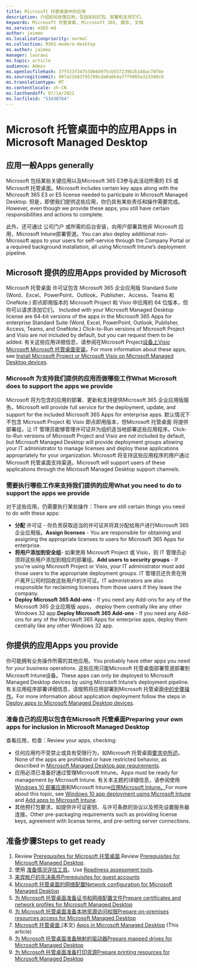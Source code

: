 ```yaml
---
title: Microsoft 托管桌面中的应用
description: 介绍如何处理应用，包括如何打包、部署和支持它们。
keywords: Microsoft 托管桌面, Microsoft 365, 服务, 文档
ms.service: m365-md
author: jaimeo
ms.localizationpriority: normal
ms.collection: M365-modern-desktop
ms.author: jaimeo
manager: laurawi
ms.topic: article
audience: Admin
ms.openlocfilehash: 37f533f34753d66d975cb557239b2b168ac78f8e
ms.sourcegitcommit: 997a21b83795789cda0a6b4a77f9985a3233d0c0
ms.translationtype: MT
ms.contentlocale: zh-CN
ms.lasthandoff: 07/14/2021
ms.locfileid: "53430764"
---
```

# <a name="apps-in-microsoft-managed-desktop"></a><span data-ttu-id="f6c06-104">Microsoft 托管桌面中的应用</span><span class="sxs-lookup"><span data-stu-id="f6c06-104">Apps in Microsoft Managed Desktop</span></span>

<!--This topic is the target for 2 "Learn more" links in the Admin Portal (aka.ms/app-overview;app-package); also target for link from Online resources (aka.ms/app-overviewmmd-app-prep) do not delete.-->

<!--Applications: supported/onboard/deployment -->
 
## <a name="apps-generally"></a><span data-ttu-id="f6c06-105">应用一般</span><span class="sxs-lookup"><span data-stu-id="f6c06-105">Apps generally</span></span>

<span data-ttu-id="f6c06-106">Microsoft 包括某些关键应用以及Microsoft 365 E3参与此活动所需的 E5 或 Microsoft 托管桌面。</span><span class="sxs-lookup"><span data-stu-id="f6c06-106">Microsoft includes certain key apps along with the Microsoft 365 E3 or E5 license needed to participate in Microsoft Managed Desktop.</span></span> <span data-ttu-id="f6c06-107">但是，即使我们提供这些应用，你仍具有某些责任和操作需要完成。</span><span class="sxs-lookup"><span data-stu-id="f6c06-107">However, even though we provide these apps, you still have certain responsibilities and actions to complete.</span></span>

<span data-ttu-id="f6c06-108">此外，还可通过 公司门户 或所需的后台安装，向用户部署其他非 Microsoft 应用，Microsoft Intune部署管道。</span><span class="sxs-lookup"><span data-stu-id="f6c06-108">You can also deploy additional non-Microsoft apps to your users for self-service through the Company Portal or a required background installation, all using Microsoft Intune’s deployment pipeline.</span></span> 

## <a name="apps-provided-by-microsoft"></a><span data-ttu-id="f6c06-109">Microsoft 提供的应用</span><span class="sxs-lookup"><span data-stu-id="f6c06-109">Apps provided by Microsoft</span></span>

<span data-ttu-id="f6c06-110">Microsoft 托管桌面 许可证包含 Microsoft 365 企业应用版 Standard Suite (Word、Excel、PowerPoint、Outlook、Publisher、Access、Teams 和 OneNote.) 即点即用版本的 Microsoft Project 和 Visio 中应用的 64 位版本，但你可以请求添加它们。 </span><span class="sxs-lookup"><span data-stu-id="f6c06-110">Included with your Microsoft Managed Desktop license are 64-bit versions of the apps in the Microsoft 365 Apps for enterprise Standard Suite (Word, Excel, PowerPoint, Outlook, Publisher, Access, Teams, and OneNote.) Click-to-Run versions of Microsoft Project and Visio are *not* included by default, but you can request them to be added.</span></span> <span data-ttu-id="f6c06-111">有关这些应用详细信息，请参阅在Microsoft Project[设备上Visio Microsoft Microsoft 托管桌面安装](../get-started/project-visio.md)。</span><span class="sxs-lookup"><span data-stu-id="f6c06-111">For more information about these apps, see [Install Microsoft Project or Microsoft Visio on Microsoft Managed Desktop devices](../get-started/project-visio.md).</span></span>

### <a name="what-microsoft-does-to-support-the-apps-we-provide"></a><span data-ttu-id="f6c06-112">Microsoft 为支持我们提供的应用而做哪些工作</span><span class="sxs-lookup"><span data-stu-id="f6c06-112">What Microsoft does to support the apps we provide</span></span>

<span data-ttu-id="f6c06-113">Microsoft 将为包含的应用的部署、更新和支持提供Microsoft 365 企业应用版服务。</span><span class="sxs-lookup"><span data-stu-id="f6c06-113">Microsoft will provide full service for the deployment, update, and support for the included Microsoft 365 Apps for enterprise apps.</span></span> <span data-ttu-id="f6c06-114">默认情况下不包含 Microsoft Project 和 Visio 即点即用版本，但Microsoft 托管桌面 将提供部署组，让 IT 管理员能够管理许可证并为组织适当地部署这些应用程序。</span><span class="sxs-lookup"><span data-stu-id="f6c06-114">Click-to-Run versions of Microsoft Project and Visio are *not* included by default, but Microsoft Managed Desktop will provide deployment groups allowing your IT administrator to manage licenses and deploy these applications appropriately for your organization.</span></span> <span data-ttu-id="f6c06-115">Microsoft 将支持这些应用程序的用户通过Microsoft 托管桌面支持渠道。</span><span class="sxs-lookup"><span data-stu-id="f6c06-115">Microsoft will support users of these applications through the Microsoft Managed Desktop support channels.</span></span>

### <a name="what-you-need-to-do-to-support-the-apps-we-provide"></a><span data-ttu-id="f6c06-116">需要执行哪些工作来支持我们提供的应用</span><span class="sxs-lookup"><span data-stu-id="f6c06-116">What you need to do to support the apps we provide</span></span>

<span data-ttu-id="f6c06-117">对于这些应用，仍需要执行某些操作：</span><span class="sxs-lookup"><span data-stu-id="f6c06-117">There are still certain things you need to do with these apps:</span></span>

- <span data-ttu-id="f6c06-118">**分配** 许可证 - 你负责获取适当的许可证并将其分配给用户进行Microsoft 365 企业应用版。</span><span class="sxs-lookup"><span data-stu-id="f6c06-118">**Assign licenses** - You are responsible for obtaining and assigning the appropriate licenses to users for Microsoft 365 Apps for enterprise.</span></span>
- <span data-ttu-id="f6c06-119">**将用户添加到安全组**- 如果使用 Microsoft Project 或 Visio，则 IT 管理员必须将这些用户添加到相应的部署组。</span><span class="sxs-lookup"><span data-stu-id="f6c06-119">**Add users to security groups** - If you're using Microsoft Project or Visio, your IT administrator must add those users to the appropriate deployment groups.</span></span> <span data-ttu-id="f6c06-120">IT 管理员还负责在用户离开公司时回收这些用户的许可证。</span><span class="sxs-lookup"><span data-stu-id="f6c06-120">IT administrators are also responsible for reclaiming licenses from those users if they leave the company.</span></span>
- <span data-ttu-id="f6c06-121">**Deploy Microsoft 365 Add-ons** - If you need any Add-ons for any of the Microsoft 365 企业应用版 apps， deploy them centrally like any other Windows 32 app.</span><span class="sxs-lookup"><span data-stu-id="f6c06-121">**Deploy Microsoft 365 Add-ons** - If you need any Add-ons for any of the Microsoft 365 Apps for enterprise apps, deploy them centrally like any other Windows 32 app.</span></span> 

## <a name="apps-you-provide"></a><span data-ttu-id="f6c06-122">你提供的应用</span><span class="sxs-lookup"><span data-stu-id="f6c06-122">Apps you provide</span></span>

<span data-ttu-id="f6c06-123">你可能拥有业务操作所需的其他应用。</span><span class="sxs-lookup"><span data-stu-id="f6c06-123">You probably have other apps you need for your business operations.</span></span> <span data-ttu-id="f6c06-124">这些应用只能Microsoft 托管桌面部署管道部署到Microsoft Intune设备。</span><span class="sxs-lookup"><span data-stu-id="f6c06-124">These apps can only be deployed to Microsoft Managed Desktop devices by using Microsoft Intune’s deployment pipeline.</span></span> <span data-ttu-id="f6c06-125">有关应用程序部署详细信息，请按照将应用部署到Microsoft 托管桌面[中的步骤操作](../get-started/deploy-apps.md)。</span><span class="sxs-lookup"><span data-stu-id="f6c06-125">For more information about application deployment follow the steps in [Deploy apps to Microsoft Managed Desktop devices](../get-started/deploy-apps.md).</span></span>

### <a name="preparing-your-own-apps-for-inclusion-in-microsoft-managed-desktop"></a><span data-ttu-id="f6c06-126">准备自己的应用以包含在Microsoft 托管桌面</span><span class="sxs-lookup"><span data-stu-id="f6c06-126">Preparing your own apps for inclusion in Microsoft Managed Desktop</span></span>
<span data-ttu-id="f6c06-127">查看应用，检查：</span><span class="sxs-lookup"><span data-stu-id="f6c06-127">Review your apps, checking:</span></span>

- <span data-ttu-id="f6c06-128">任何应用均不受禁止或具有受限行为，如Microsoft 托管桌面[要求中所述](../service-description/mmd-app-requirements.md)。</span><span class="sxs-lookup"><span data-stu-id="f6c06-128">None of the apps are prohibited or have restricted behavior, as described in [Microsoft Managed Desktop app requirements](../service-description/mmd-app-requirements.md).</span></span>
- <span data-ttu-id="f6c06-129">应用必须已准备好通过管理Microsoft Intune。</span><span class="sxs-lookup"><span data-stu-id="f6c06-129">Apps must be ready for management by Microsoft Intune.</span></span> <span data-ttu-id="f6c06-130">有关本主题的详细信息，请参阅使用[Windows 10 部署应用](/intune/apps-windows-10-app-deploy)和Microsoft Intune[应用Microsoft Intune。](/intune/apps-add)</span><span class="sxs-lookup"><span data-stu-id="f6c06-130">For more about this topic, see [Windows 10 app deployment using Microsoft Intune](/intune/apps-windows-10-app-deploy) and [Add apps to Microsoft Intune](/intune/apps-add).</span></span>
- <span data-ttu-id="f6c06-131">其他预打包要求，如提供许可证密钥、与许可条款的协议以及预先设置服务器连接。</span><span class="sxs-lookup"><span data-stu-id="f6c06-131">Other pre-packaging requirements such as providing license keys, agreement with license terms, and pre-setting server connections.</span></span>

## <a name="steps-to-get-ready"></a><span data-ttu-id="f6c06-132">准备步骤</span><span class="sxs-lookup"><span data-stu-id="f6c06-132">Steps to get ready</span></span>

1. <span data-ttu-id="f6c06-133">Review [Prerequisites for Microsoft 托管桌面](prerequisites.md).</span><span class="sxs-lookup"><span data-stu-id="f6c06-133">Review [Prerequisites for Microsoft Managed Desktop](prerequisites.md).</span></span>
2. <span data-ttu-id="f6c06-134">使用 [准备情况评估工具](readiness-assessment-tool.md)。</span><span class="sxs-lookup"><span data-stu-id="f6c06-134">Use [Readiness assessment tools](readiness-assessment-tool.md).</span></span>
3. [<span data-ttu-id="f6c06-135">来宾帐户的先决条件</span><span class="sxs-lookup"><span data-stu-id="f6c06-135">Prerequisites for guest accounts</span></span>](guest-accounts.md)
4. [<span data-ttu-id="f6c06-136">Microsoft 托管桌面的网络配置</span><span class="sxs-lookup"><span data-stu-id="f6c06-136">Network configuration for Microsoft Managed Desktop</span></span>](network.md)
5. [<span data-ttu-id="f6c06-137">为 Microsoft 托管桌面准备证书和网络配置文件</span><span class="sxs-lookup"><span data-stu-id="f6c06-137">Prepare certificates and network profiles for Microsoft Managed Desktop</span></span>](certs-wifi-lan.md)
6. [<span data-ttu-id="f6c06-138">为 Microsoft 托管桌面准备本地资源访问权限</span><span class="sxs-lookup"><span data-stu-id="f6c06-138">Prepare on-premises resources access for Microsoft Managed Desktop</span></span>](authentication.md)
7. <span data-ttu-id="f6c06-139">[Microsoft 托管桌面 (](apps.md)本文) </span><span class="sxs-lookup"><span data-stu-id="f6c06-139">[Apps in Microsoft Managed Desktop](apps.md) (This article)</span></span>
8. [<span data-ttu-id="f6c06-140">为 Microsoft 托管桌面准备映射的驱动器</span><span class="sxs-lookup"><span data-stu-id="f6c06-140">Prepare mapped drives for Microsoft Managed Desktop</span></span>](mapped-drives.md)
9. [<span data-ttu-id="f6c06-141">为 Microsoft 托管桌面准备打印资源</span><span class="sxs-lookup"><span data-stu-id="f6c06-141">Prepare printing resources for Microsoft Managed Desktop</span></span>](printing.md)
